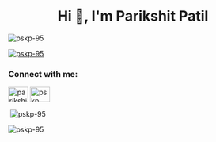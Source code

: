 <h1 align="center">Hi 👋, I'm Parikshit Patil</h1>
<p align="left"> <img src="https://komarev.com/ghpvc/?username=pskp-95&label=Profile%20views&color=0e75b6&style=flat" alt="pskp-95" /> </p>

<p align="left"> <a href="https://github.com/ryo-ma/github-profile-trophy"><img src="https://github-profile-trophy.vercel.app/?username=pskp-95" alt="pskp-95" /></a> </p>

<h3 align="left">Connect with me:</h3>
<p align="left">
<a href="https://linkedin.com/in/parikshit-patil" target="blank"><img align="center" src="https://raw.githubusercontent.com/rahuldkjain/github-profile-readme-generator/master/src/images/icons/Social/linked-in-alt.svg" alt="parikshit-patil" height="30" width="40" /></a>
<a href="https://stackoverflow.com/users/pskp" target="blank"><img align="center" src="https://raw.githubusercontent.com/rahuldkjain/github-profile-readme-generator/master/src/images/icons/Social/stack-overflow.svg" alt="pskp" height="30" width="40" /></a>
</p>

<p>&nbsp;<img align="center" src="https://github-readme-stats.vercel.app/api?username=pskp-95&show_icons=true&locale=en" alt="pskp-95" /></p>

<p><img align="center" src="https://github-readme-streak-stats.herokuapp.com/?user=pskp-95&" alt="pskp-95" /></p>

